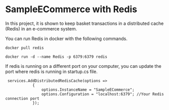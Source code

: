 # SampleECommerce with Redis

In this project, it is shown to keep basket transactions in a distributed cache (Redis) in an e-commerce system.

You can run Redis in docker with the following commands.

```
docker pull redis
```

```
docker run -d --name Redis -p 6379:6379 redis
```

If redis is running on a different port on your computer, you can update the port where redis is running in startup.cs file.

```
 services.AddDistributedRedisCache(options =>
            {
                options.InstanceName = "SampleECommerce";
                options.Configuration = "localhost:6379"; //Your Redis connection port
            });
```
